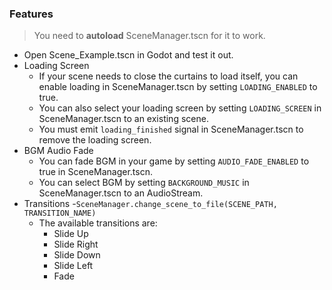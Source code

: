### Features
> You need to **autoload** SceneManager.tscn for it to work.
- Open Scene_Example.tscn in Godot and test it out.
- Loading Screen
	- If your scene needs to close the curtains to load itself, you can enable loading in SceneManager.tscn by setting `LOADING_ENABLED` to true.
	- You can also select your loading screen by setting `LOADING_SCREEN` in SceneManager.tscn to an existing scene.
	- You must emit `loading_finished` signal in SceneManager.tscn to remove the loading screen.
- BGM Audio Fade
	- You can fade BGM in your game by setting `AUDIO_FADE_ENABLED` to true in SceneManager.tscn.
	- You can select BGM by setting `BACKGROUND_MUSIC` in SceneManager.tscn to an AudioStream.
- Transitions
	-`SceneManager.change_scene_to_file(SCENE_PATH, TRANSITION_NAME)`
	- The available transitions are:
		- Slide Up
		- Slide Right
		- Slide Down
		- Slide Left
		- Fade

